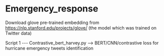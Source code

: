 # Emergency_response

Download glove pre-trained embedding from https://nlp.stanford.edu/projects/glove/ (the model which was trained on Twitter data)

Script 1 --- Contrastive_bert_harvey.py -->  BERT/CNN/contrastive loss for hurricane emergency tweets identification
